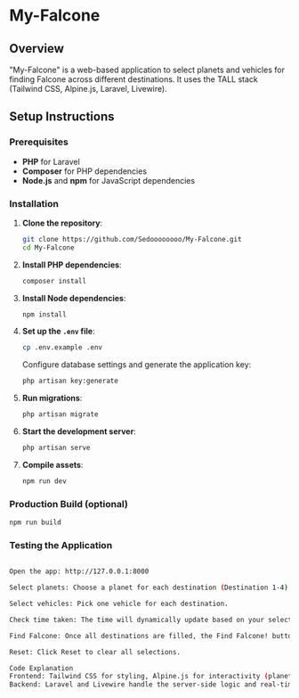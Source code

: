 # My-Falcone

## Overview

"My-Falcone" is a web-based application to select planets and vehicles for finding Falcone across different destinations. It uses the TALL stack (Tailwind CSS, Alpine.js, Laravel, Livewire).

## Setup Instructions

### Prerequisites
- **PHP** for Laravel
- **Composer** for PHP dependencies
- **Node.js** and **npm** for JavaScript dependencies

### Installation

1. **Clone the repository**:
    ```bash
    git clone https://github.com/Sedoooooooo/My-Falcone.git
    cd My-Falcone
    ```

2. **Install PHP dependencies**:
    ```bash
    composer install
    ```

3. **Install Node dependencies**:
    ```bash
    npm install
    ```

4. **Set up the `.env` file**:
    ```bash
    cp .env.example .env
    ```
    Configure database settings and generate the application key:
    ```bash
    php artisan key:generate
    ```

5. **Run migrations**:
    ```bash
    php artisan migrate
    ```

6. **Start the development server**:
    ```bash
    php artisan serve
    ```

7. **Compile assets**:
    ```bash
    npm run dev
    ```

### Production Build (optional)
```bash
npm run build
```
### Testing the Application

```bash

Open the app: http://127.0.0.1:8000

Select planets: Choose a planet for each destination (Destination 1-4).

Select vehicles: Pick one vehicle for each destination.

Check time taken: The time will dynamically update based on your selections.

Find Falcone: Once all destinations are filled, the Find Falcone! button will enable. Click it to finalize the selection.

Reset: Click Reset to clear all selections.

Code Explanation
Frontend: Tailwind CSS for styling, Alpine.js for interactivity (planet/vehicle selection, dynamic updates).
Backend: Laravel and Livewire handle the server-side logic and real-time updates between frontend and backend.

```